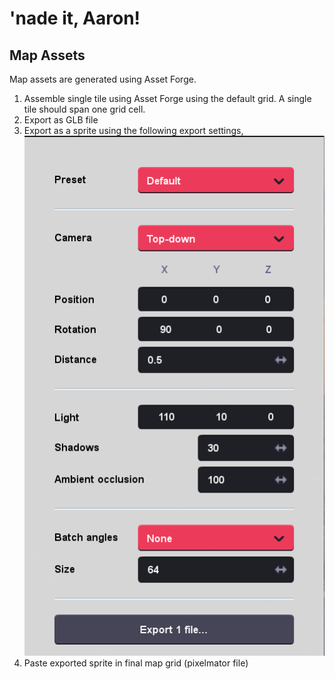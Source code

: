 # 'nade it, Aaron!

## Map Assets

Map assets are generated using Asset Forge.

1. Assemble single tile using Asset Forge using the default grid. A single tile should span one grid cell.
2. Export as GLB file
3. Export as a sprite using the following export settings,
  ![Asset Forge Export Settings](./docs/assetForgeExportSettings.png)
4. Paste exported sprite in final map grid (pixelmator file)